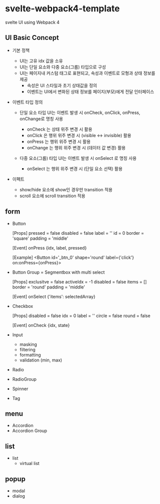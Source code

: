 # svelte-webpack4-template
svelte UI using Webpack 4

## UI Basic Concept
- 기본 정책
    - UI는 고유 idx 값을 소유
    - UI는 단일 요소와 다중 요소(그룹) 타입으로 구성
    - UI는 페이지내 커스텀 태그로 표현되고, 속성과 이벤트로 모형과 상태 정보를 제공
        - 속성은 UI 스타일과 초기 상태값을 정의
        - 이벤트는 UI에서 변화된 상태 정보를 페이지(부모)에게 전달 인터페이스

- 이벤트 타입 정의
    - 단일 요소 타입 UI는 이벤트 발생 시 onCheck, onClick, onPress, onChange로 명칭 사용
        - onCheck 는 상태 위주 변경 시 활용
        - onClick 은 행위 위주 변경 시 (visible <-> invisible) 활용
        - onPress 는 행위 위주 변경 시 활용
        - onChange 는 행위 위주 변경 시 (데이터 값 변경) 활용

    - 다중 요소(그룹) 타입 UI는 이벤트 발생 시 onSelect 로 명칭 사용
        - onSelect 는 행위 위주 변경 시 (단일 요소 선택) 활용

- 이펙트
    - show/hide 요소에 show인 경우만 transition 적용
    - scroll 요소에 scroll transition 적용

## form
- Button

    [Props]
        pressed = false
        disabled = false
        label = ''
        id = 0
        border = 'square'
        padding = 'middle'

    [Event]
        onPress  {idx, label, pressed}

    [Example]
        <Button id='_btn_0' shape='round' label={'click'} on:onPress={onPress}></Button>


- Button Group = Segmentbox with multi select

    [Props]
         exclusitve = false
         activeIdx = -1
	     disabled = false
	     items = []
	     border = 'round'
	     padding = 'middle'

    [Event]
        onSelect  {'items': selectedArray}

- Checkbox

    [Props]
	     disabled = false
	     idx = 0
	     label = ''
	     circle = false
 	     round = false

    [Event]
        onCheck  {idx, state}

- Input
    - masking
    - filtering
    - formatting
    - validation (min, max)
    
- Radio
- RadioGroup
- Spinner
- Tag

## menu
- Accordion
- Accordion Group

## list
- list
    - virtual list

## popup
- modal
- dialog